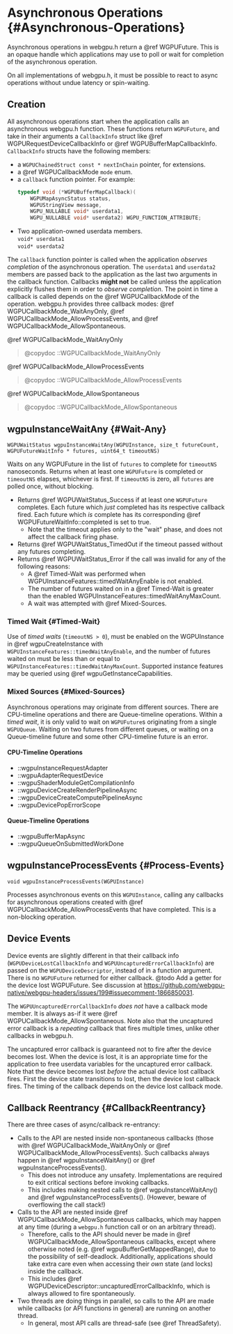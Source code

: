 # Asynchronous Operations {#Asynchronous-Operations}

Asynchronous operations in webgpu.h return a @ref WGPUFuture. This is an opaque handle which applications may use to poll or wait for completion of the asynchronous operation.

On all implementations of webgpu.h, it must be possible to react to async operations without undue latency or spin-waiting.

## Creation

All asynchronous operations start when the application calls an asynchronous webgpu.h function. These functions return `WGPUFuture`, and take in their arguments a `CallbackInfo` struct like @ref WGPURequestDeviceCallbackInfo or @ref WGPUBufferMapCallbackInfo. `CallbackInfo` structs have the following members:
 - a `WGPUChainedStruct const * nextInChain` pointer, for extensions.
 - a @ref WGPUCallbackMode `mode` enum.
 - a `callback` function pointer. For example:
   ```c
   typedef void (*WGPUBufferMapCallback)(
       WGPUMapAsyncStatus status,
       WGPUStringView message,
       WGPU_NULLABLE void* userdata1,
       WGPU_NULLABLE void* userdata2) WGPU_FUNCTION_ATTRIBUTE;
   ```
 - Two application-owned userdata members.<br>
   `void* userdata1`<br>
   `void* userdata2`

The `callback` function pointer is called when the application _observes completion_ of the asynchronous operation. The `userdata1` and `userdata2` members are passed back to the application as the last two arguments in the callback function. Callbacks **might not** be called unless the application explicitly flushes them in order to _observe completion_. The point in time a callback is called depends on the @ref WGPUCallbackMode of the operation. webgpu.h provides three callback modes: @ref WGPUCallbackMode_WaitAnyOnly, @ref WGPUCallbackMode_AllowProcessEvents, and @ref WGPUCallbackMode_AllowSpontaneous.

@ref WGPUCallbackMode_WaitAnyOnly

> @copydoc ::WGPUCallbackMode_WaitAnyOnly

@ref WGPUCallbackMode_AllowProcessEvents

> @copydoc ::WGPUCallbackMode_AllowProcessEvents

@ref WGPUCallbackMode_AllowSpontaneous

> @copydoc ::WGPUCallbackMode_AllowSpontaneous

## wgpuInstanceWaitAny {#Wait-Any}

`WGPUWaitStatus wgpuInstanceWaitAny(WGPUInstance, size_t futureCount, WGPUFutureWaitInfo * futures, uint64_t timeoutNS)`

Waits on any WGPUFuture in the list of `futures` to complete for `timeoutNS` nanoseconds. Returns when at least one `WGPUFuture` is completed or `timeoutNS` elapses, whichever is first. If `timeoutNS` is zero, all `futures` are polled once, without blocking.

- Returns @ref WGPUWaitStatus_Success if at least one `WGPUFuture` completes. Each future which _just_ completed has its respective callback fired. Each future which _is_ complete has its corresponding @ref WGPUFutureWaitInfo::completed is set to true.
    - Note that the timeout applies only to the "wait" phase, and does not affect the callback firing phase.
- Returns @ref WGPUWaitStatus_TimedOut if the timeout passed without any futures completing.
- Returns @ref WGPUWaitStatus_Error if the call was invalid for any of the following reasons:
    - A @ref Timed-Wait was performed when WGPUInstanceFeatures::timedWaitAnyEnable is not enabled.
    - The number of futures waited on in a @ref Timed-Wait is greater than the enabled WGPUInstanceFeatures::timedWaitAnyMaxCount.
    - A wait was attempted with @ref Mixed-Sources.

### Timed Wait {#Timed-Wait}

Use of _timed waits_ (`timeoutNS > 0`), must be enabled on the WGPUInstance in @ref wgpuCreateInstance with `WGPUInstanceFeatures::timedWaitAnyEnable`, and the number of futures waited on must be less than or equal to `WGPUInstanceFeatures::timedWaitAnyMaxCount`. Supported instance features may be queried using @ref wgpuGetInstanceCapabilities.

### Mixed Sources {#Mixed-Sources}

Asynchronous operations may originate from different sources. There are CPU-timeline operations and there are Queue-timeline operations. Within a _timed wait_, it is only valid to wait on `WGPUFuture`s originating from a single `WGPUQueue`. Waiting on two futures from different queues, or waiting on a Queue-timeline future and some other CPU-timeline future is an error.

#### CPU-Timeline Operations

- ::wgpuInstanceRequestAdapter
- ::wgpuAdapterRequestDevice
- ::wgpuShaderModuleGetCompilationInfo
- ::wgpuDeviceCreateRenderPipelineAsync
- ::wgpuDeviceCreateComputePipelineAsync
- ::wgpuDevicePopErrorScope

#### Queue-Timeline Operations

- ::wgpuBufferMapAsync
- ::wgpuQueueOnSubmittedWorkDone

## wgpuInstanceProcessEvents {#Process-Events}
`void wgpuInstanceProcessEvents(WGPUInstance)`

Processes asynchronous events on this `WGPUInstance`, calling any callbacks for asynchronous operations created with @ref WGPUCallbackMode_AllowProcessEvents that have completed. This is a non-blocking operation.

## Device Events

Device events are slightly different in that their callback info (`WGPUDeviceLostCallbackInfo` and `WGPUUncapturedErrorCallbackInfo`) are passed on the `WGPUDeviceDescriptor`, instead of in a function argument. There is no `WGPUFuture` returned for either callback.
@todo Add a getter for the device lost WGPUFuture. See discussion at https://github.com/webgpu-native/webgpu-headers/issues/199#issuecomment-1866850031.

The `WGPUUncapturedErrorCallbackInfo` _does not_ have a callback mode member. It is always as-if it were @ref WGPUCallbackMode_AllowSpontaneous. Note also that the uncaptured error callback is a _repeating_ callback that fires multiple times, unlike other callbacks in webgpu.h.

The uncaptured error callback is guaranteed not to fire after the device becomes lost. When the device is lost, it is an appropriate time for the application to free userdata variables for the uncaptured error callback. Note that the device becomes lost _before_ the actual device lost callback fires. First the device state transitions to lost, then the device lost callback fires. The timing of the callback depends on the device lost callback mode.

## Callback Reentrancy {#CallbackReentrancy}

There are three cases of async/callback re-entrancy:

- Calls to the API are nested inside non-spontaneous callbacks (those with @ref WGPUCallbackMode_WaitAnyOnly or @ref WGPUCallbackMode_AllowProcessEvents). Such callbacks always happen in @ref wgpuInstanceWaitAny() or @ref wgpuInstanceProcessEvents().
    - This does not introduce any unsafety. Implementations are required to exit critical sections before invoking callbacks.
    - This includes making nested calls to @ref wgpuInstanceWaitAny() and @ref wgpuInstanceProcessEvents(). (However, beware of overflowing the call stack!)
- Calls to the API are nested inside @ref WGPUCallbackMode_AllowSpontaneous callbacks, which may happen at any time (during a `webgpu.h` function call or on an arbitrary thread).
    - Therefore, calls to the API should never be made in @ref WGPUCallbackMode_AllowSpontaneous callbacks, except where otherwise noted (e.g. @ref wgpuBufferGetMappedRange), due to the possibility of self-deadlock.
      Additionally, applications should take extra care even when accessing their *own* state (and locks) inside the callback.
    - This includes @ref WGPUDeviceDescriptor::uncapturedErrorCallbackInfo, which is always allowed to fire spontaneously.
- Two threads are doing things in parallel, so calls to the API are made while callbacks (or API functions in general) are running on another thread.
    - In general, most API calls are thread-safe (see @ref ThreadSafety).
